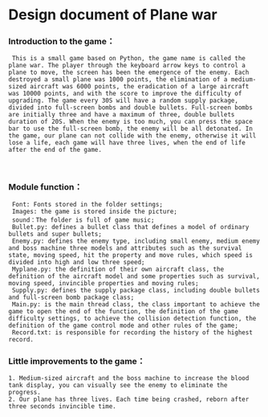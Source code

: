 # Design document of Plane war
### **Introduction to the game：**

     This is a small game based on Python, the game name is called the plane war. The player through the keyboard arrow keys to control a plane to move, the screen has been the emergence of the enemy. Each destroyed a small plane was 1000 points, the elimination of a medium-sized aircraft was 6000 points, the eradication of a large aircraft was 10000 points, and with the score to improve the difficulty of upgrading. The game every 30S will have a random supply package, divided into full-screen bombs and double bullets. Full-screen bombs are initially three and have a maximum of three, double bullets duration of 20S. When the enemy is too much, you can press the space bar to use the full-screen bomb, the enemy will be all detonated. In the game, our plane can not collide with the enemy, otherwise it will lose a life, each game will have three lives, when the end of life after the end of the game.	
        
### **Module function：**

     Font: Fonts stored in the folder settings;
     Images: the game is stored inside the picture;
     sound：The folder is full of game music;
     Bullet.py: defines a bullet class that defines a model of ordinary bullets and super bullets;
     Enemy.py: defines the enemy type, including small enemy, medium enemy and boss machine three models and attributes such as the survival state, moving speed, hit the property and move rules, which speed is divided into high and low three speed;
     Myplane.py: the definition of their own aircraft class, the definition of the aircraft model and some properties such as survival, moving speed, invincible properties and moving rules;
     Supply.py: defines the supply package class, including double bullets and full-screen bomb package class;
     Main.py: is the main thread class, the class important to achieve the game to open the end of the function, the definition of the game difficulty settings, to achieve the collision detection function, the definition of the game control mode and other rules of the game;
     Record.txt: is responsible for recording the history of the highest record.

### **Little improvements to the game：**

    1. Medium-sized aircraft and the boss machine to increase the blood tank display, you can visually see the enemy to eliminate the progress.
    2. Our plane has three lives. Each time being crashed, reborn after three seconds invincible time.
